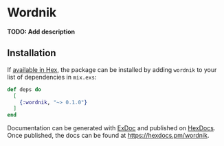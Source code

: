 # Wordnik

**TODO: Add description**

## Installation

If [available in Hex](https://hex.pm/docs/publish), the package can be installed
by adding `wordnik` to your list of dependencies in `mix.exs`:

```elixir
def deps do
  [
    {:wordnik, "~> 0.1.0"}
  ]
end
```

Documentation can be generated with [ExDoc](https://github.com/elixir-lang/ex_doc)
and published on [HexDocs](https://hexdocs.pm). Once published, the docs can
be found at <https://hexdocs.pm/wordnik>.

